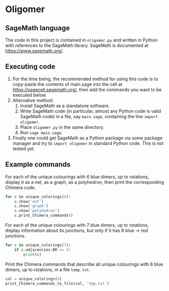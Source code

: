 # Oligomer

## SageMath language

The code in this project is contained in `oligomer.py` and written in Python with references to the SageMath library. SageMath is documented at https://www.sagemath.org/.

## Executing code

1. For the time being, the recommended method for using this code is to copy-paste the contents of main.sage into the cell at https://sagecell.sagemath.org/, then add the commands you want to be executed below.
2. Alternative method: 
    1. Install SageMath as a standalone software.
    2. Write SageMath code (in particular, almost any Python code is valid SageMath code) in a file, say `main.sage`, containing the line `import oligomer`.
    3. Place `oligomer.py` in the same directory.
    4. Run `sage main.sage`.
3. Finally one could get SageMath as a Python package via some package manager and try to `import oligomer` in standard Python code. This is not tested yet.


## Example commands

For each of the unique colourings with 6 blue dimers, up to rotations, display it as a net, as a graph, as a polyhedron, then print the corresponding Chimera code.

```python
for c in unique_colorings(6):
    c.show('net')
    c.show('graph')
    c.show('polyhedron')
    c.print_Chimera_commands()
```

For each of the unique colourings with 7 blue dimers, up to rotations, display information about its junctions, but only if it has 8 blue -> red junctions.

```python
for c in unique_colorings(7):
    if c.adjacencies.BR == 8:
        print(c)
```

Print the Chimera commands that describe all unique colourings with 6 blue dimers, up to rotations, in a file `temp.txt`.

```python
col = unique_colorings(6)
print_Chimera_commands_to_file(col, 'tmp.txt')
````
